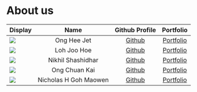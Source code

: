 # About us


Display |    Name     | Github Profile | Portfolio 
--------|:-----------:|:--------------:|:---------:
![](https://avatars.githubusercontent.com/u/88279614?s=400&u=3271621fb9d98584e92a54677e4e386854d94ec5&v=4) | Ong Hee Jet | [Github](https://github.com/heejet) | [Portfolio](team/heejet.md)
![](https://avatars.githubusercontent.com/u/88373092?v=4) | Loh Joo Hoe | [Github](https://github.com/lohjooh) | [Portfolio](team/lohjooh.md)
![](https://avatars.githubusercontent.com/u/88139349?s=400&u=1a6d496e41aae8ff748ef6aad040be452b531cd4&v=4) | Nikhil Shashidhar | [Github](https://github.com/nikkiDEEE) | [Portfolio](team/nikhil.md)
![](https://avatars.githubusercontent.com/u/85627680?s=400&u=07e24badd619ed48cab013038fe25c7201e111a0&v=4) | Ong Chuan Kai | [Github](https://github.com/ong-ck) | [Portfolio](team/ongchuankai.md)
![](https://avatars.githubusercontent.com/u/88270205?v=4) | Nicholas H Goh Maowen | [Github](https://github.com/nicholas132000) | [Portfolio](team/nicholas.md)


